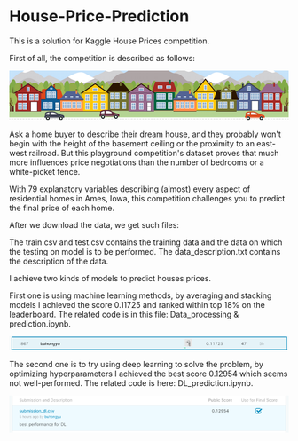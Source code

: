 # House-Price-Prediction
This is a solution for Kaggle House Prices competition.

First of all, the competition is described as follows:

![alt text](https://github.com/bhy0v587/House-Price-Prediction/blob/master/image/housesprices.png)

Ask a home buyer to describe their dream house, and they probably won't begin with the height of the basement ceiling or the proximity to an east-west railroad. But this playground competition's dataset proves that much more influences price negotiations than the number of bedrooms or a white-picket fence.

With 79 explanatory variables describing (almost) every aspect of residential homes in Ames, Iowa, this competition challenges you to predict the final price of each home.

After we download the data, we get such files: 

The train.csv and test.csv contains the training data and the data on which the testing on model is to be performed. 
The data_description.txt contains the description of the data.

I achieve two kinds of models to predict houses prices.

First one is using machine learning methods, by averaging and stacking models I achieved the score 0.11725 and ranked within top 18% on the leaderboard. The related code is in this file: Data_processing & prediction.ipynb.

![alt text](https://github.com/bhy0v587/House-Price-Prediction/blob/master/image/leaderboard_rank.png)

The second one is to try using deep learning to solve the problem, by optimizing hyperparameters I achieved the best score 0.12954 which seems not well-performed. The related code is here: DL_prediction.ipynb. 

![alt text](https://github.com/bhy0v587/House-Price-Prediction/blob/master/image/dl_result.png)
